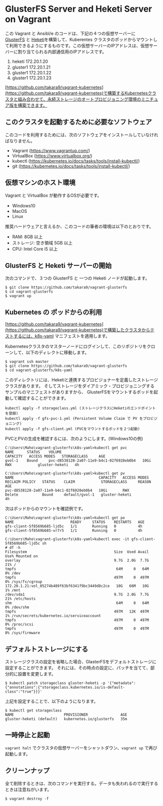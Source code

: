 # GlusterFS Server and Heketi Server on Vagrant

この Vagrant と Ansibl/e のコードは、下記の４つの仮想サーバーに　[GlusterFS](https://www.gluster.org/) と [Heketi](https://github.com/heketi/heketi)を構築して、Kuberentes クラスタのポッドからマウントして利用できるようにするものです。この仮想サーバーのIPアドレスは、仮想サーバーに割り当てられる内部通信用のIPアドレスです。

1. heketi   172.20.1.20  
1. gluster1 172.20.1.21　
1. gluster1 172.20.1.22
1. gluster1 172.20.1.23

[https://github.com/takara9/vagrant-kubernetes](https://github.com/takara9/vagrant-kubernetes)で構築するKubernetesクラスタと組み合わせて、永続ストレージのオートプロビジョニング環境のミニチュア版を構築できます。

## このクラスタを起動するために必要なソフトウェア

このコードを利用するためには、次のソフトウェアをインストールしていなければなりません。

* Vagrant (https://www.vagrantup.com/)
* VirtualBox (https://www.virtualbox.org/)
* kubectl (https://kubernetes.io/docs/tasks/tools/install-kubectl/)
* git (https://kubernetes.io/docs/tasks/tools/install-kubectl/)

## 仮想マシンのホスト環境

Vagrant と VirtualBox が動作するOSが必要です。

* Windows10　
* MacOS
* Linux

推奨ハードウェアと言えるか、このコードの筆者の環境は以下のとおりです。

* RAM: 8GB 以上
* ストレージ: 空き領域 5GB 以上
* CPU: Intel Core i5 以上


## GlusterFS と Heketi サーバーの開始

次のコマンドで、３つの GlusterFS と 一つの Heketi ノードが起動します。

```
$ git clone https://github.com/takara9/vagrant-glusterfs
$ cd vagrant-glusterfs
$ vagrant up
```

## Kubernetes の ポッドからの利用

[https://github.com/takara9/vagrant-kubernetes](https://github.com/takara9/vagrant-kubernetes)で構築したクラスタからテストするには、k8s-yaml マニフェストを適用します。

Kubernetesクラスタのマスターノードにログインして、このリポジトリをクローンして、以下のディレクトに移動します。

```
$ vagrant ssh master
$ git clone https://github.com/takara9/vagrant-glusterfs
$ cd vagrant-glusterfs/k8s-yaml
```

このディレクトリには、Heketiと連携するプロビジョナーを定義したストレージクラスがあります。
そしてストレージをダイアミック・プロビジョニングするサンプルのマニフェストがありますから、
GlusterFSをマウントするポッドを起動して確認することができます。

```
kubectl apply -f storageclass.yml (ストレージクラスにHeketiのエンドポイントを登録)
kubectl apply -f gfs-pvc-1.yml (Persistent Volume Claim で PV をプロビジョニング)
kubectl apply -f gfs-client.yml (PVCをマウントするポッドを２つ起動)
```

PVCとPVの生成を確認するには、次のようにします。(Windows10の例)

```
C:\Users\Maho\vagrant-glusterfs\k8s-yaml>kubectl get pvc
NAME      STATUS    VOLUME                                     CAPACITY   ACCESS MODES   STORAGECLASS     AGE
gvol-1    Bound     pvc-d8538128-2a07-11e9-b4c1-02f6928eb0b4   10Gi       RWX            gluster-heketi   4h

C:\Users\Maho\vagrant-glusterfs\k8s-yaml>kubectl get pv
NAME                                       CAPACITY   ACCESS MODES   RECLAIM POLICY   STATUS    CLAIM            STORAGECLASS     REASON    AGE
pvc-d8538128-2a07-11e9-b4c1-02f6928eb0b4   10Gi       RWX            Delete           Bound     default/gvol-1   gluster-heketi             4h
```

次はポッドからのマウントを確認例です。

```
C:\Users\Maho\vagrant-glusterfs\k8s-yaml>kubectl get po
NAME                          READY     STATUS    RESTARTS   AGE
gfs-client-5f8569b685-ljd5c   1/1       Running   0          4h
gfs-client-5f8569b685-vr7r5   1/1       Running   0          4h

C:\Users\Maho\vagrant-glusterfs\k8s-yaml>kubectl exec -it gfs-client-5f8569b685-ljd5c sh
# df -h
Filesystem                                        Size  Used Avail Use% Mounted on
overlay                                           9.7G  2.0G  7.7G  21% /
tmpfs                                              64M     0   64M   0% /dev
tmpfs                                             497M     0  497M   0% /sys/fs/cgroup
172.20.1.21:vol_05274b489f63bf6341f9bc3449d8c2ce   10G   66M   10G   1% /mnt
/dev/sda1                                         9.7G  2.0G  7.7G  21% /etc/hosts
shm                                                64M     0   64M   0% /dev/shm
tmpfs                                             497M   12K  497M   1% /run/secrets/kubernetes.io/serviceaccount
tmpfs                                             497M     0  497M   0% /proc/scsi
tmpfs                                             497M     0  497M   0% /sys/firmware
```

## デフォルトストレージにする

ストレージクラスの設定を省略した場合、GlasterFSをデフォルトストレージに設定することができます。
それには、その時点の設定に、パッチを当てて、部分的に設置を変更します。

```
$ kubectl patch storageclass gluster-heketi -p '{"metadata": {"annotations":{"storageclass.kubernetes.io/is-default-class":"true"}}}'
```

上記を設定することで、以下のようになります。

```
$ kubectl get storageclass
NAME                       PROVISIONER               AGE
gluster-heketi (default)   kubernetes.io/glusterfs   35m
```



## 一時停止と起動

`vagrant halt` でクラスタの仮想サーバーをシャットダウン、`vagrant up` で再び起動します。


## クリーンナップ

全て削除するときは、次のコマンドを実行する。データも失われるので実行するときは注意ねがいます。

```
$ vagrant destroy -f
```
